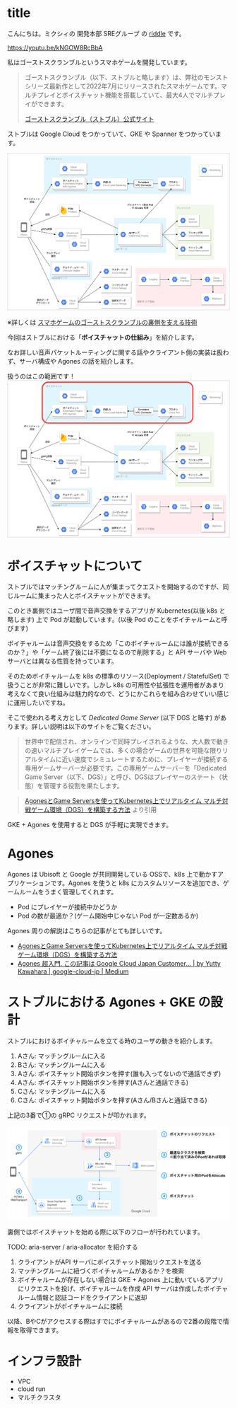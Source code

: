 # title

こんにちは。ミクシィの 開発本部 SREグループ の [riddle](https://twitter.com/riddle_tec) です。

https://youtu.be/kNGOW8RcBbA

私はゴーストスクランブルというスマホゲームを開発しています。

> ゴーストスクランブル（以下、ストブルと略します）は、弊社のモンストシリーズ最新作として2022年7月にリリースされたスマホゲームです。マルチプレイとボイスチャット機能を搭載していて、最大4人でマルチプレイができます。
>
> [ゴーストスクランブル（ストブル）公式サイト](https://ghost-scramble.com/)

ストブルは Google Cloud をつかっていて、GKE や Spanner をつかっています。

![picture 6](images/154998134d9070d352cad7b00010725f7377c1d8dc39c75f5e86aa874cb901d3.png)  

※詳しくは [スマホゲームのゴーストスクランブルの裏側を支える技術](https://mixi-developers.mixi.co.jp/stble-over-view-ab9bc69f5819) 

今回はストブルにおける「**ボイスチャットの仕組み**」を紹介します。

なお詳しい音声パケットルーティングに関する話やクライアント側の実装は扱わず、サーバ構成や Agones の話を紹介します。

扱うのはこの範囲です！
![picture 1](images/voice.drawio.png)  

# ボイスチャットについて

ストブルではマッチングルームに人が集まってクエストを開始するのですが、同じルームに集まった人とボイスチャットができます。

このとき裏側ではユーザ間で音声交換をするアプリが Kubernetes(以後 k8s と略します) 上で Pod が起動しています。(以後 Pod のことをボイチャルームと呼びます)

ボイチャルームは音声交換をするため「このボイチャルームには誰が接続できるのか？」や「ゲーム終了後には不要になるので削除する」と API サーバや Web サーバとは異なる性質を持っています。

そのためボイチャルームを k8s の標準のリソース(Deployment / StatefulSet) で扱うことが非常に難しいです。しかし k8s の可用性や拡張性を運用者があまり考えなくて良い仕組みは魅力的なので、どうにかこれらを組み合わせていい感じに運用したいですね。


そこで使われる考え方として *Dedicated Game Server* (以下 DGS と略す) があります。詳しい説明は以下のサイトをご覧ください。


> 世界中で配信され、オンラインで同時プレイされるような、大人数で動きの速いマルチプレイゲームでは、多くの場合ゲームの世界を可能な限りリアルタイムに近い速度でシミュレートするために、プレイヤーが接続する専用ゲームサーバーが必要です。この専用ゲームサーバーを「Dedicated Game Server（以下、DGS）」と呼び、DGSはプレイヤーのステート（状態）を管理する役割を果たします。

> [AgonesとGame Serversを使ってKubernetes上でリアルタイム マルチ対戦ゲーム環境（DGS）を構築する方法](https://ascii.jp/elem/000/004/062/4062051/) より引用

GKE + Agones を使用すると DGS が手軽に実現できます。

# Agones 

Agones は Ubisoft と Google が共同開発している OSSで、k8s 上で動かすアプリケーションです。Agones を使うと k8s にカスタムリソースを追加でき、ゲームルームをうまく管理してくれます。

- Pod にプレイヤーが接続中かどうか
- Pod の数が最適か？(ゲーム開始中じゃない Pod が一定数あるか)


Agones 周りの解説はこちらの記事がとても詳しいです。

- [AgonesとGame Serversを使ってKubernetes上でリアルタイム マルチ対戦ゲーム環境（DGS）を構築する方法](https://ascii.jp/elem/000/004/062/4062051/)
- [Agones 超入門. この記事は Google Cloud Japan Customer… | by Yutty Kawahara | google-cloud-jp | Medium](https://medium.com/google-cloud-jp/agones-beginner-jp-5a6553e7e9a4)


# ストブルにおける Agones + GKE の設計

ストブルにおけるボイチャルームを立てる時のユーザの動きを紹介します。

1. Aさん: マッチングルームに入る
2. Bさん: マッチングルームに入る
3. Aさん: ボイスチャット開始ボタンを押す(誰も入ってないので通話できず)
4. Aさん: ボイスチャット開始ボタンを押す(Aさんと通話できる)
5. Cさん: マッチングルームに入る
6. Cさん: ボイスチャット開始ボタンを押す(Aさん/Bさんと通話できる)


上記の3番で①の gRPC リクエストが叩かれます。

![picture 2](images/e5037e317654c6918bc256ee30f54d1acf94fa3a72443d7cfaeae99795676083.png)  

裏側ではボイスチャットを始める際に以下のフローが行われています。

TODO: aria-server / aria-allocator を紹介する
1. クライアントがAPI サーバにボイスチャット開始リクエストを送る
2. マッチングルームに紐づくボイチャルームがあるか？を検索
3. ボイチャルームが存在しない場合は GKE + Agones 上に動いているアプリにリクエストを投げ、ボイチャルームを作成
   API サーバは作成したボイチャルーム情報と認証コードをクライアントに返却
4. クライアントがボイチャルームに接続

以降、BやCがアクセスする際はすでにボイチャルームがあるので2番の段階で情報を取得できます。

# インフラ設計

- VPC
- cloud run
- マルチクラスタ
